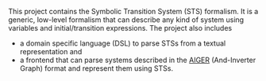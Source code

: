 This project contains the Symbolic Transition System (STS) formalism. It is a generic, low-level formalism that can describe any kind of system using variables and initial/transition expressions. The project also includes

* a domain specific language (DSL) to parse STSs from a textual representation and
* a frontend that can parse systems described in the [AIGER](http://fmv.jku.at/aiger/) (And-Inverter Graph) format and represent them using STSs.